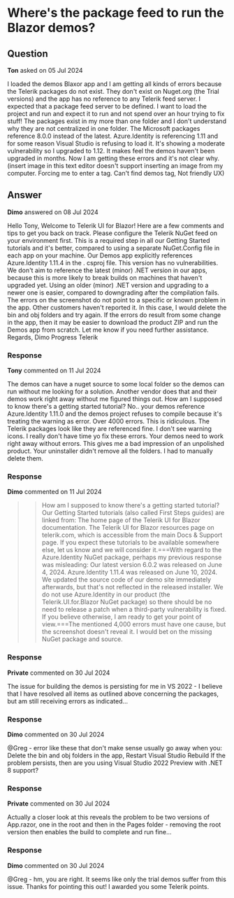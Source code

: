 # Where's the package feed to run the Blazor demos?

## Question

**Ton** asked on 05 Jul 2024

I loaded the demos Blaxor app and I am getting all kinds of errors because the Telerik packages do not exist. They don't exist on Nuget.org (the Trial versions) and the app has no reference to any Telerik feed server. I expected that a package feed server to be defined. I want to load the project and run and expect it to run and not spend over an hour trying to fix stuff! The packages exist in my more than one folder and I don't understand why they are not centralized in one folder. The Microsoft packages reference 8.0.0 instead of the latest. Azure.Identity is referencing 1.11 and for some reason Visual Studio is refusing to load it. It's showing a moderate vulnerability so I upgraded to 1.12. It makes feel the demos haven't been upgraded in months. Now I am getting these errors and it's not clear why. (insert image in this text editor doesn't support inserting an image from my computer. Forcing me to enter a tag. Can't find demos tag, Not friendly UX)

## Answer

**Dimo** answered on 08 Jul 2024

Hello Tony, Welcome to Telerik UI for Blazor! Here are a few comments and tips to get you back on track. Please configure the Telerik NuGet feed on your environment first. This is a required step in all our Getting Started tutorials and it's better, compared to using a separate NuGet.Config file in each app on your machine. Our Demos app explicitly references Azure.Identity 1.11.4 in the . csproj file. This version has no vulnerabilities. We don't aim to reference the latest (minor) .NET version in our apps, because this is more likely to break builds on machines that haven't upgraded yet. Using an older (minor) .NET version and upgrading to a newer one is easier, compared to downgrading after the compilation fails. The errors on the screenshot do not point to a specific or known problem in the app. Other customers haven't reported it. In this case, I would delete the bin and obj folders and try again. If the errors do result from some change in the app, then it may be easier to download the product ZIP and run the Demos app from scratch. Let me know if you need further assistance. Regards, Dimo Progress Telerik

### Response

**Tony** commented on 11 Jul 2024

The demos can have a nuget source to some local folder so the demos can run without me looking for a solution. Another vendor does that and their demos work right away without me figured things out. How am I supposed to know there's a getting started tutorial? No.. your demos reference Azure.Identity 1.11.0 and the demos project refuses to compile because it's treating the warning as error. Over 4000 errors. This is ridiculous. The Telerik packages look like they are referenced fine. I don't see warning icons. I really don't have time yo fix these errors. Your demos need to work right away without errors. This gives me a bad impression of an unpolished product. Your uninstaller didn't remove all the folders. I had to manually delete them.

### Response

**Dimo** commented on 11 Jul 2024

>> How am I supposed to know there's a getting started tutorial? Our Getting Started tutorials (also called First Steps guides) are linked from: The home page of the Telerik UI for Blazor documentation. The Telerik UI for Blazor resources page on telerik.com, which is accessible from the main Docs & Support page. If you expect these tutorials to be available somewhere else, let us know and we will consider it.===With regard to the Azure.Identity NuGet package, perhaps my previous response was misleading: Our latest version 6.0.2 was released on June 4, 2024. Azure.Identity 1.11.4 was released on June 10, 2024. We updated the source code of our demo site immediately afterwards, but that's not reflected in the released installer. We do not use Azure.Identity in our product (the Telerik.UI.for.Blazor NuGet package) so there should be no need to release a patch when a third-party vulnerability is fixed. If you believe otherwise, I am ready to get your point of view.===The mentioned 4,000 errors must have one cause, but the screenshot doesn't reveal it. I would bet on the missing NuGet package and source.

### Response

**Private** commented on 30 Jul 2024

The issue for building the demos is persisting for me in VS 2022 - I believe that I have resolved all items as outlined above concerning the packages, but am still receiving errors as indicated...

### Response

**Dimo** commented on 30 Jul 2024

@Greg - error like these that don't make sense usually go away when you: Delete the bin and obj folders in the app, Restart Visual Studio Rebuild If the problem persists, then are you using Visual Studio 2022 Preview with .NET 8 support?

### Response

**Private** commented on 30 Jul 2024

Actually a closer look at this reveals the problem to be two versions of App.razor, one in the root and then in the Pages folder - removing the root version then enables the build to complete and run fine...

### Response

**Dimo** commented on 30 Jul 2024

@Greg - hm, you are right. It seems like only the trial demos suffer from this issue. Thanks for pointing this out! I awarded you some Telerik points.

